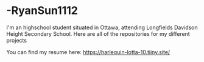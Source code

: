 # -RyanSun1112

 I'm an highschool student situated in Ottawa, attending Longfields Davidson Height Secondary School. Here are all of the repositories for my different projects
 
 You can find my resume here: https://harlequin-lotta-10.tiiny.site/
